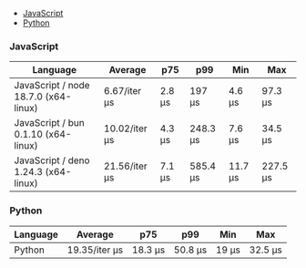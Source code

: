 <script src="https://cdn.jsdelivr.net/npm/apexcharts"></script>
- [JavaScript](#nanoid-javascript)
- [Python](#nanoid-python)

### <a name="nanoid-javascript">JavaScript</a>

| Language                             | Average       | p75    | p99      | Min     | Max      |
| ------------------------------------ | ------------- | ------ | -------- | ------- | -------- |
| JavaScript / node 18.7.0 (x64-linux) | 6.67/iter µs  | 2.8 µs | 197 µs   | 4.6 µs  | 97.3 µs  |
| JavaScript / bun 0.1.10 (x64-linux)  | 10.02/iter µs | 4.3 µs | 248.3 µs | 7.6 µs  | 34.5 µs  |
| JavaScript / deno 1.24.3 (x64-linux) | 21.56/iter µs | 7.1 µs | 585.4 µs | 11.7 µs | 227.5 µs |


<div id="chart-36"></div>
<script>
new ApexCharts(document.querySelector('#chart-36'), {"chart":{"height":320,"type":"bar","toolbar":{"show":true},"animations":{"enabled":true}},"series":[{"name":"nanoid","data":[{"x":"JavaScript / deno 1.24.3 (x64-linux)","y":21563.86},{"x":"JavaScript / bun 0.1.10 (x64-linux)","y":10024.08},{"x":"JavaScript / node 18.7.0 (x64-linux)","y":6666.03}]}],"stroke":{"width":1,"curve":"straight"},"legend":{"show":false},"xaxis":{"type":"category","labels":{"show":true},"tooltip":{"enabled":false}},"plotOptions":{"bar":{"distributed":true}}}).render()
</script>

### <a name="nanoid-python">Python</a>

| Language | Average       | p75     | p99     | Min   | Max     |
| -------- | ------------- | ------- | ------- | ----- | ------- |
| Python   | 19.35/iter µs | 18.3 µs | 50.8 µs | 19 µs | 32.5 µs |


<div id="chart-37"></div>
<script>
new ApexCharts(document.querySelector('#chart-37'), {"chart":{"height":320,"type":"bar","toolbar":{"show":true},"animations":{"enabled":true}},"series":[{"name":"nanoid","data":[{"x":"Python","y":19349.24}]}],"stroke":{"width":1,"curve":"straight"},"legend":{"show":false},"xaxis":{"type":"category","labels":{"show":true},"tooltip":{"enabled":false}},"plotOptions":{"bar":{"distributed":true}}}).render()
</script>

